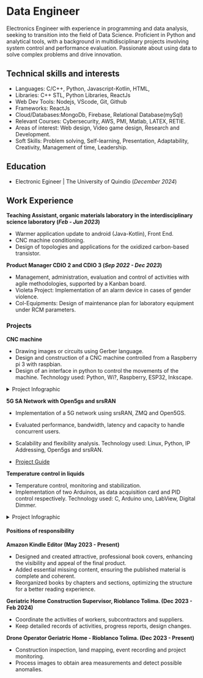 # Data Engineer
Electronics Engineer with experience in programming and data analysis, seeking to transition into the field of Data Science. Proficient in Python and analytical tools, with a background in multidisciplinary projects involving system control and performance evaluation. Passionate about using data to solve complex problems and drive innovation.

## Technical skills and interests
- Languages: C/C++, Python, Javascript-Kotlin, HTML,
- Libraries: C++ STL, Python Libraries, ReactJs
- Web Dev Tools: Nodejs, VScode, Git, Github
- Frameworks: ReactJs
- Cloud/Databases:MongoDb, Firebase, Relational Database(mySql)
- Relevant Courses: Cybersecurity, AWS, PMI, Matlab, LATEX, RETIE.
- Areas of interest: Web design, Video game design, Research and Development.
- Soft Skills: Problem solving, Self-learning, Presentation, Adaptability, Creativity, Management of time, Leadership.

## Education
- Electronic Egineer | The University of Quindío (_December 2024_)								       		

## Work Experience
**Teaching Assistant, organic materials laboratory in the interdisciplinary science laboratory (_Feb - Jun 2023_)**

- Warmer application update to android (Java-Kotlin), Front End.
- CNC machine conditioning.
- Design of topologies and applications for the oxidized carbon-based transistor.

**Product Manager CDIO 2 and CDIO 3 (_Sep 2022 - Dec 2023_)**
- Management, administration, evaluation and control of activities with agile methodologies, supported by a Kanban board.
- Violeta Project: Implementation of an alarm device in cases of gender violence.
- Col-Equipments: Design of maintenance plan for laboratory equipment under RCM parameters.

### Projects

**CNC machine**
- Drawing images or circuits using Gerber language.
- Design and construction of a CNC machine controlled from a Raspberry pi 3 with raspbian.
- Design of an interface in python to control the movements of the machine.
Technology used: Python, Wi?, Raspberry, ESP32, Inkscape.

<details>
  <summary>Project Infographic</summary>
  <img src="assets/img/info.jpg" alt="Project Infographic">
  <br><br>
</details>


**5G SA Network with Open5gs and srsRAN**

- Implementation of a 5G network using srsRAN, ZMQ and Open5GS.
- Evaluated performance, bandwidth, latency and capacity to handle concurrent users.
- Scalability and flexibility analysis.
Technology used: Linux, Python, IP Addressing, Open5gs and srsRAN.

- [Project Guide](https://github.com/JsCc-Electro/5G-SA-Network-Open5gs-srsRAN)

**Temperature control in liquids**
- Temperature control, monitoring and stabilization.
- Implementation of two Arduinos, as data acquisition card and PID control respectively.
Technology used: C, Arduino uno, LabView, Digital Dimmer.

<details>
  <summary>Project Infographic</summary>
  <img src="assets/img/Calentador_Info.jpg" alt="Project Infographic">
<br><br>
</details>


#### Positions of responsibility

**Amazon Kindle Editor (May 2023 - Present)**
- Designed and created attractive, professional book covers, enhancing the visibility and appeal of the final product.
- Added essential missing content, ensuring the published material is complete and coherent.
- Reorganized books by chapters and sections, optimizing the structure for a better reading experience.

**Geriatric Home Construction Supervisor, Rioblanco Tolima. (Dec 2023 - Feb 2024)**
- Coordinate the activities of workers, subcontractors and suppliers.
- Keep detailed records of activities, progress reports, design changes.

**Drone Operator Geriatric Home - Rioblanco Tolima. (Dec 2023 - Present)**
- Construction inspection, land mapping, event recording and project monitoring.
- Process images to obtain area measurements and detect possible anomalies.



